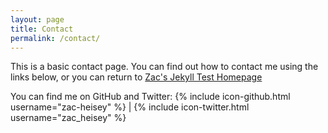 ```yaml
---
layout: page
title: Contact
permalink: /contact/
---
```


This is a basic contact page. You can find out how to contact me using the links below, or you can return to [Zac's Jekyll Test Homepage](http://zac-heisey.github.io/test-jekyll-site/)

You can find me on GitHub and Twitter:
{% include icon-github.html username="zac-heisey" %} |
{% include icon-twitter.html username="zac_heisey" %}
